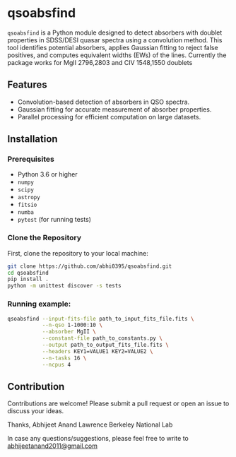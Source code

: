 # qsoabsfind

`qsoabsfind` is a Python module designed to detect absorbers with doublet properties in SDSS/DESI quasar spectra using a convolution method. This tool identifies potential absorbers, applies Gaussian fitting to reject false positives, and computes equivalent widths (EWs) of the lines. Currently the package works for MgII 2796,2803 and CIV 1548,1550 doublets

## Features

- Convolution-based detection of absorbers in QSO spectra.
- Gaussian fitting for accurate measurement of absorber properties.
- Parallel processing for efficient computation on large datasets.

## Installation

### Prerequisites

- Python 3.6 or higher
- `numpy`
- `scipy`
- `astropy`
- `fitsio`
- `numba`
- `pytest` (for running tests)

### Clone the Repository

First, clone the repository to your local machine:

```sh
git clone https://github.com/abhi0395/qsoabsfind.git
cd qsoabsfind
pip install .
python -m unittest discover -s tests

```

### Running example:
```sh
qsoabsfind --input-fits-file path_to_input_fits_file.fits \
           --n-qso 1-1000:10 \
           --absorber MgII \
           --constant-file path_to_constants.py \
           --output path_to_output_fits_file.fits \
           --headers KEY1=VALUE1 KEY2=VALUE2 \
           --n-tasks 16 \
           --ncpus 4
```

## Contribution
Contributions are welcome! Please submit a pull request or open an issue to discuss your ideas.

Thanks,
Abhijeet Anand
Lawrence Berkeley National Lab

In case any questions/suggestions, please feel free to write to abhijeetanand2011@gmail.com
